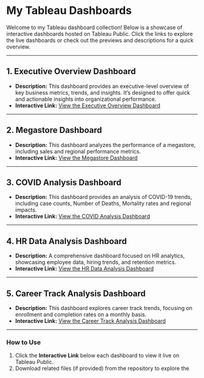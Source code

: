 # My Tableau Dashboards

Welcome to my Tableau dashboard collection! Below is a showcase of interactive dashboards hosted on Tableau Public. Click the links to explore the live dashboards or check out the previews and descriptions for a quick overview.

---

## 1. Executive Overview Dashboard

- **Description:** This dashboard provides an executive-level overview of key business metrics, trends, and insights. It’s designed to offer quick and actionable insights into organizational performance.
- **Interactive Link:** [View the Executive Overview Dashboard](https://public.tableau.com/app/profile/vivek.arora7706/viz/ExecutiveOverview_17369702612790/ExecutiveOverview)

---

## 2. Megastore Dashboard

- **Description:** This dashboard analyzes the performance of a megastore, including sales and regional performance metrics.
- **Interactive Link:** [View the Megastore Dashboard](https://public.tableau.com/app/profile/vivek.arora7706/viz/Megastore_17369703707030/Dashboard1)

---

## 3. COVID Analysis Dashboard

- **Description:** This dashboard provides an analysis of COVID-19 trends, including case counts, Number of Deaths, Mortality rates and regional impacts.
- **Interactive Link:** [View the COVID Analysis Dashboard](https://public.tableau.com/app/profile/vivek.arora7706/viz/CovidAnalysis_17369700106170/CovidAnalysis)

---

## 4. HR Data Analysis Dashboard

- **Description:** A comprehensive dashboard focused on HR analytics, showcasing employee data, hiring trends, and retention metrics.
- **Interactive Link:** [View the HR Data Analysis Dashboard](https://public.tableau.com/app/profile/vivek.arora7706/viz/HRDataAnalysis_17369701732810/Sheet6)

---

## 5. Career Track Analysis Dashboard

- **Description:** This dashboard explores career track trends, focusing on enrollment and completion rates on a monthly basis.
- **Interactive Link:** [View the Career Track Analysis Dashboard](https://public.tableau.com/app/profile/vivek.arora7706/viz/CareerTrackAnalysis_17369700905210/MonthlyEnrollmentandCompletionRate)

---

### How to Use
1. Click the **Interactive Link** below each dashboard to view it live on Tableau Public.
2. Download related files (if provided) from the repository to explore the
